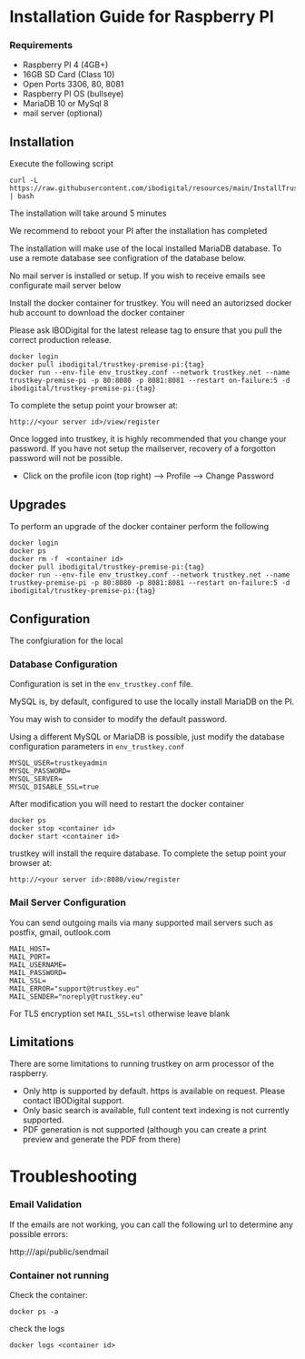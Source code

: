 # Installation Guide for Raspberry PI


### Requirements

* Raspberry PI 4 (4GB+)
* 16GB SD Card (Class 10)
* Open Ports 3306, 80, 8081
* Raspberry PI OS (bullseye)
* MariaDB 10 or MySql 8
* mail server (optional)


## Installation

Execute the following script

```
curl -L https://raw.githubusercontent.com/ibodigital/resources/main/InstallTrustkeyPi | bash
```

The installation will take around 5 minutes

We recommend to reboot your PI after the installation has completed

The installation will make use of the local installed MariaDB database.  To use a remote database see configration of the database below.

No mail server is installed or setup. If you wish to receive emails see configurate mail server below

Install the docker container for trustkey.  You will need an autorizsed docker hub account to download the docker container

Please ask IBODigital for the latest release tag to ensure that you pull the correct production release.

```
docker login
docker pull ibodigital/trustkey-premise-pi:{tag}
docker run --env-file env_trustkey.conf --network trustkey.net --name trustkey-premise-pi -p 80:8080 -p 8081:8081 --restart on-failure:5 -d ibodigital/trustkey-premise-pi:{tag}
```

To complete the setup point your browser at:

```
http://<your server id>/view/register
```

Once logged into trustkey, it is highly recommended that you change your password.  If you have not setup the mailserver, recovery of a forgotton password will not be possible.

* Click on the profile icon (top right) --> Profile --> Change Password

## Upgrades

To perform an upgrade of the docker container perform the following

```
docker login
docker ps
docker rm -f  <container id>
docker pull ibodigital/trustkey-premise-pi:{tag}
docker run --env-file env_trustkey.conf --network trustkey.net --name trustkey-premise-pi -p 80:8080 -p 8081:8081 --restart on-failure:5 -d ibodigital/trustkey-premise-pi:{tag}
```



## Configuration

The confgiuration for the local

### Database Configuration

Configuration is set in the `env_trustkey.conf` file.

MySQL is, by default, configured to use the locally install MariaDB on the PI.

You may wish to consider to modify the default password.

Using a different MySQL or MariaDB is possible, just modify the database configuration parameters in `env_trustkey.conf`

```
MYSQL_USER=trustkeyadmin
MYSQL_PASSWORD=
MYSQL_SERVER=
MYSQL_DISABLE_SSL=true
```

After modification you will need to restart the docker container

```
docker ps
docker stop <container id>
docker start <container id>
```

trustkey will install the require database. To complete the setup point your browser at:

```
http://<your server id>:8080/view/register
```

### Mail Server Configuration

You can send outgoing mails via many supported mail servers such as postfix, gmail, outlook.com

```
MAIL_HOST=
MAIL_PORT=
MAIL_USERNAME=
MAIL_PASSWORD=
MAIL_SSL=
MAIL_ERROR="support@trustkey.eu"
MAIL_SENDER="noreply@trustkey.eu"
```

For TLS encryption set `MAIL_SSL=tsl` otherwise leave blank


## Limitations

There are some limitations to running trustkey on arm processor of the raspberry.

* Only http is supported by default. https is available on request. Please contact IBODigital support.
* Only basic search is available, full content text indexing is not currently supported.
* PDF generation is not supported (although you can create a print preview and generate the PDF from there)

# Troubleshooting

### Email Validation

If the emails are not working, you can call the following url to determine any possible errors:

http://<your server id>/api/public/sendmail


### Container not running

Check the container:

```
docker ps -a
```

check the logs

```
docker logs <container id>
```



